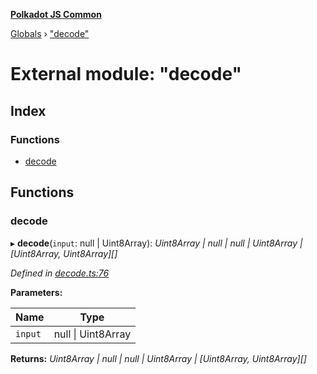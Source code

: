 **[Polkadot JS Common](../README.md)**

[Globals](../globals.md) › ["decode"](_decode_.md)

# External module: "decode"

## Index

### Functions

* [decode](_decode_.md#decode)

## Functions

###  decode

▸ **decode**(`input`: null | Uint8Array): *Uint8Array | null | null | Uint8Array | [Uint8Array, Uint8Array][]*

*Defined in [decode.ts:76](https://github.com/polkadot-js/common/blob/a1c2f03/packages/trie-codec/src/decode.ts#L76)*

**Parameters:**

Name | Type |
------ | ------ |
`input` | null \| Uint8Array |

**Returns:** *Uint8Array | null | null | Uint8Array | [Uint8Array, Uint8Array][]*